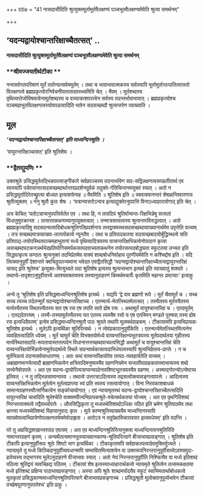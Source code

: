 +++
title = "41 नासदासीदिति श्रुत्युक्तमूर्तामूर्तवैलक्षण्यं पञ्चभूतवैलक्षण्यमेवेति श्रुत्या समर्थनम्"

+++


## ‘यदन्यद्वायोश्चान्तरिक्षाच्चैतत्सत्’ ..

**नासदासीदिति श्रुत्युक्तमूर्तामूर्तवैलक्षण्यं पञ्चभूतवैलक्षण्यमेवेति श्रुत्या समर्थनम्**

### **श्रीमज्जयतीर्थटीका **

नन्वसर्वगतपरिमाणं मूर्तं ततोन्यत्सर्वममूर्तम् । तथा च भावाभावात्मकस्य सर्वस्यापि मूर्तामूर्तान्तःपातित्वात्ततो विलक्षणत्वे ब्रह्मप्रकृत्योरनिर्वचनीयतातादवस्थ्यमिति चेत् । मैवम् । मूर्तशब्दस्य पृथिव्यप्तेजोविषयत्वेनामूर्तशब्दस्य च वाय्वाकाशपरत्वेन सर्वस्य तदन्तर्भावाभावात् । ब्रह्मप्रकृत्योश्च पञ्चमहाभूतविलक्षणत्वस्योपपन्नत्वादिति भावेन सदसच्छब्दौ श्रुत्यन्तरेण व्याख्याति ।

## **मूल**

***‘यदन्यद्वायोश्चान्तरिक्षाच्चैतत्सत्’ इति माध्यन्दिनश्रुतिः ।***

‘वायुरन्तरिक्षञ्चासत्’ इति श्रुतिशेषः ।

### **द्वैतद्युमणिः **

उक्तश्रुतेः प्रसिद्धमूर्ततद्भिन्नपरत्वाङ्गीकारे सर्वप्रपञ्चस्य तदन्तर्भावेण सद-सद्विलक्षणत्वरूपप्रतीतार्थ एव स्वस्यापि पर्यवसानात्सदसच्छब्दार्थान्तरप्रदर्शनपूर्वकं तदुक्ते-र्गतिचिन्तनमयुक्तं स्यात् । अतो न प्रसिद्धमूर्तादिरेतच्छ्रुत्या बोध्यत इत्याशयेनाह ॥ मैवमिति ॥ श्रुतिशेष इति ॥ स्ववाक्यानन्तरं शेषभ्रान्तिवारणाय श्रुतीत्युक्तम् ॥ ननु श्रुतौ कुतः शेषः । ‘यत्रानवसरोऽन्यत्र इत्याद्युक्तेरनुपपत्तिं विनाऽध्याहारायोगाद् इति चेत् ।

अत्र केचित् ‘यतोऽत्राप्यनुपपत्तिर्वर्तत एव । तथा हि, न तावदियं श्रुतिर्वाय्वन्त-रिक्षभिन्नेषु सत्यतां विधातुमुपक्रान्ता । तत्सत्ताकथनस्यानुपयुक्तत्वात् । तन्मात्रसत्यत्वस्य श्रुत्यन्तरविरुद्धत्वात् । अतो ब्रह्मप्रकृत्यादिषु सदसदन्यत्वादिबोधकश्रुतिगतिप्रदर्शनाय तत्तद्वाक्यस्थसदसच्छब्दव्याख्यानार्थमेव प्रवृत्तेति वाच्यम् । तत्र सच्छब्दमात्रव्याख्या-तात्पर्यकत्वे न्यूनतैव । तथा च प्रतिपादकतया सदसच्छबादयोर्बुद्धिस्थत्वे सति प्रतिपाद्य-तयोपस्थितपञ्चमहाभूतानां मध्ये पृथिव्यादित्रयस्य वाय्वन्तरिक्षभिन्नत्वेनोपादानं कृत्वा असच्छब्दघटकनञर्थभेदप्रतियोगिसमर्पकसत्पदवाच्यताकथनेन तयोरसत्पदबोद्ध्यता स्फुटतया लभ्यत इति सिद्धवत्कृत्य कण्ठतः श्रुत्यनुक्तं तदभिप्रेतमेव वाक्यं शाब्दबोधनिर्वाहाय पूरणीयमेवेति न कश्चिद्दोष इति । यदि त्वियमानुपूर्वीं देशान्तरे क्वचिदुपलभ्यमाना भवेदत एवाद्वैतसिद्धौ ‘यदन्यद्वायोश्चान्तरिक्षाच्चैतत्सद्वायुरन्तरिक्षं चासद् इति श्रुतेश्च’ इत्युक्त-मित्युच्यते तदा श्रुतिशेष इत्यस्य श्रुत्यन्तभाग इत्यर्थ इति व्याख्यातुं शक्यते । तथाप्ये-तादृशाऽनुपूर्वीसत्त्वे अवश्यवक्तव्यस्य तस्यानुदाहरणं किमर्थमचार्यैः कृतमिति महान्तः प्रष्टव्याः’ इत्याहुः ।

अन्ये तु ‘श्रुतिशेष इति प्रसिद्धमाध्यन्दिनश्रुतिशेष इत्यर्थः । यद्यपि ‘द्वे वाव ब्रह्मणो रूपे । मूर्तं चैवामूर्तं च । यच्च सच्च त्यच्च तदेतन्मूर्तं यदन्यद्वायोश्चान्तरिक्षाच्च । एतन्मर्त्य-मेतत्स्थितमेतत्सत् । तस्यैतस्य मूर्तस्यैतस्य मर्त्यस्यैतस्य स्थितस्यैतस्य सत एष रस एष तपति सतो ह्येष रसः । अथामूर्तं वायुश्चान्तरिक्षं च । एतदमूर्तम् । एतद्यदेतत्त्यम् । तस्यै-तस्यामूर्तस्यैतस्य यत एतस्य त्यस्यैष रसो य एष एतस्मिन् मण्डले पुरुषस् तस्य ह्येष रस इत्यधिदैवतम्’ इत्येव प्रसिद्धमाध्यन्दिनश्रुतौ पाठः श्रूयते तथापि मूलमर्थग्राहकम् । टीकायामपि इत्यभिप्रायकः श्रुतिशेष इत्यर्थः । मूलेऽपि इत्यर्थिका श्रुतिरित्यर्थः । न त्वेवंप्रकारानुपूर्वीकेति । एतन्मर्त्यमेतत्स्थितमित्यनेन व्यवहितत्वादिति ध्येयम् । मूर्तं चामूर्तं चेति विभक्तयोर्मध्ये वाय्वन्तरिक्षान्यभूतत्रयस्य मूर्तपदार्थतया गृहीतस्य मर्त्यस्थितसदादि-रूपतायास्तत्तत्पदेन विधानात्तत्तच्छब्दवाच्यत्वसिद्धौ अथामूर्तं च वायुश्चान्तरिक्षं चेति वाय्वन्तरिक्षयोर्भिन्नत्वेनामूर्तपदार्थत्वे स्थिते सदन्यार्थकासत्पदाभिधेयत्वस्यापि श्रुत्यभिप्रेतत्व-प्राप्तेः । न च मूर्तभिन्नत्वं तदन्यसर्वसाधारणम् । अतः कथं वाय्वन्तरिक्षयोरेव तत्पद-व्यवहार्यतेति वाच्यम् । अब्राह्मणमानयेत्यादौ ब्राह्मणभिन्नत्वेन क्षत्रियादिमनुष्यस्यैव ग्रहणनियमेन सजातीयग्राहकतास्वाभाव्यस्य शब्दे सत्त्वेनैवोपपत्तेः । अत एव यदन्य-द्वायोरित्यत्राप्यन्यपदेनावशिष्टभूतत्रयस्यैव ग्रहणम् । अस्माद्गोरन्योऽन्वेष्टव्य इतिवत् । न तु तद्भिन्नसामान्यस्य । तथात्वे उत्तरत्राऽदित्यस्य तद्रसत्वोक्त्यसङ्गत्यापत्तेः । आदित्यस्य वाय्वन्तरिक्षभिन्नत्वेन मूर्तत्वेन मूर्तत्वप्राप्त्या स्वं प्रति स्वस्य रसत्वायोगात् । विना निरवकाशबाधकं सामान्यग्रहणस्यौत्सर्गिकत्वेन सङ्कोचायोगात् । एवं न्यायामृतस्थं यदन्य-द्वायोश्चान्तरिक्षाच्चैतत्सदिति वायुरन्तरिक्षं चासदिति श्रुतेश्चेति वाक्यमपीत्यभिप्रायकश्रुते-श्चेत्यर्थकतया योज्यम् । अत एव पृथगितिशब्दं निरन्तरवाक्यत्वे तद्वैयर्थ्यापत्तेः । औतसिद्धिकृता तु मध्यस्थेतिशब्दोऽधिकः पठित इति भ्रमेण श्रुतिपाठमेव तथा भ्रान्त्वा मध्यस्थेतिशब्दं विहायानुवादः कृतः । मूले काण्वश्रुतिव्याख्ययैव माध्यन्दिनस्यापि व्याख्येयत्वाभिप्रायेणोपलक्षणतयेयमेवोदाहृता । अतोऽत्र न तदुपेक्षाविचारावसर इत्यवधेयम्’ इति वदन्ति ।

परे तु अप्रसिद्धशखान्तरपाठ एवायम् । अत एव माध्यन्दिनश्रुतिरित्यनुक्त्वा माध्यन्दिनायनश्रुतिरिति नामान्तरग्रहणं कृतम् । अन्यथैतत्समानभूतव्याख्यानकाण्व-श्रुतिपरित्यागे बीजाभावप्रसङ्गात् । श्रुतिशेष इति टीकापि इत्यानुपूर्वीरूपः श्रुतेः शिष्टो भाग इत्यर्थिका । टीकाकृतामपि सर्वज्ञकल्पत्वादेवमुक्तिर्युज्यते । न्यायामृते तु मध्ये किञ्चिदानुपूर्वीव्यवधानमपि सम्भावितमित्याशयेन वा उक्तरूपनिरन्तरानुपूर्वीसत्त्वेऽवश्यमुदा-हर्तव्यस्य तद्भागस्य मूलेऽनुदाहरणे वीजाभावः स्यात् । अतो नेयं निरन्तरानुपूर्वीति निश्चित्यैव वा मध्ये इतिशब्दं पठित्वा श्रुतिद्वयं व्यवच्छिद्य पठितम् । टीकायां शेष इत्यस्याध्याहारार्थकत्वे न्यायमृते श्रुतित्वेन तत्समकक्षतया मध्ये इतिशब्दं प्रक्षिप्य पाठाभावप्रसङ्गात् । अस्या अपि श्रुतेः शाब्दमर्यादयैव स्फुटं स्वाभिमतार्थाबोधकत्वे मूलकृतां प्रसिद्धकाण्वमाध्यन्दिनश्रुतिपरित्यागे बीजाभावप्रसङ्गाच्च । प्रसिद्धश्रुतौ मूलोक्तानुपूर्व्यभावेन टीकायां तच्छेषपूरणानुपपत्तेश्च’ इति प्राहुः ।

